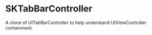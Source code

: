SKTabBarController
==================

A clone of UITabBarController to help understand UIViewController containment.